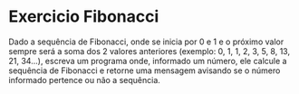 # Exercicio Fibonacci

Dado a sequência de Fibonacci, onde se inicia por 0 e 1 e o próximo valor sempre será a soma dos 2 valores anteriores (exemplo: 0, 1, 1, 2, 3, 5, 8, 13, 21, 34...), escreva um programa onde, informado um número, ele calcule a sequência de Fibonacci e retorne uma mensagem avisando se o número informado pertence ou não a sequência.
